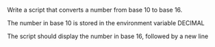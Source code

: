 Write a script that converts a number from base 10 to base 16.

The number in base 10 is stored in the environment variable DECIMAL

The script should display the number in base 16, followed by a new line
